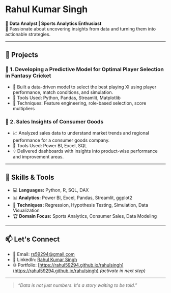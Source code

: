 # Rahul Kumar Singh

🎯 **Data Analyst | Sports Analytics Enthusiast**  
📍 Passionate about uncovering insights from data and turning them into actionable strategies.

---

## 🚀 Projects

### 📌 1. Developing a Predictive Model for Optimal Player Selection in Fantasy Cricket
- 🏏 Built a data-driven model to select the best playing XI using player performance, match conditions, and simulation.
- 🔧 Tools Used: Python, Pandas, Streamlit, Matplotlib
- 🧠 Techniques: Feature engineering, role-based selection, score multipliers

### 📌 2. Sales Insights of Consumer Goods
- 📈 Analyzed sales data to understand market trends and regional performance for a consumer goods company.
- 🔧 Tools Used: Power BI, Excel, SQL
- 💡 Delivered dashboards with insights into product-wise performance and improvement areas.

---

## 🧠 Skills & Tools

- 💻 **Languages:** Python, R, SQL, DAX
- 📊 **Analytics:** Power BI, Excel, Pandas, Streamlit, ggplot2
- 📁 **Techniques:** Regression, Hypothesis Testing, Simulation, Data Visualization
- 🏆 **Domain Focus:** Sports Analytics, Consumer Sales, Data Modeling

---

## 📫 Let's Connect

- 📧 Email: rs59294@gmail.com  
- 💼 LinkedIn: [Rahul Kumar Singh](https://www.linkedin.com/in/rahul-kumar-singh-79933b237/)  
- 🌐 Portfolio: [https://rahul59294.github.io/rahulsingh](https://rahul59294.github.io/rahulsingh) *(activate in next step)*

---

> *“Data is not just numbers. It's a story waiting to be told.”*

